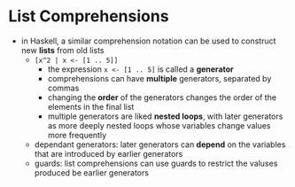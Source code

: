 # List Comprehensions

- in Haskell, a similar comprehension notation can be used to construct new **lists** from old lists
  - `[x^2 | x <- [1 .. 5]]`
    - the expression `x <- [1 .. 5]` is called a **generator**
    - comprehensions can have **multiple** generators, separated by commas
    - changing the **order** of the generators changes the order of the elements in the final list
    - multiple generators are liked **nested loops**, with later generators as more deeply nested loops whose variables change values more frequently
  - dependant generators: later generators can **depend** on the variables that are introduced by earlier generators
  - guards: list comprehensions can use guards to restrict the valuses produced be earlier generators

